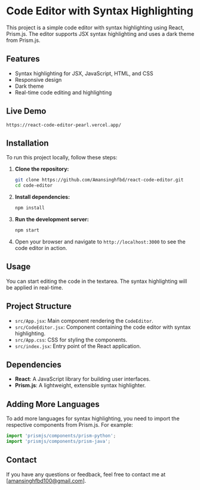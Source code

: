 # Code Editor with Syntax Highlighting

This project is a simple code editor with syntax highlighting using React, Prism.js. The editor supports JSX syntax highlighting and uses a dark theme from Prism.js.

## Features

- Syntax highlighting for JSX, JavaScript, HTML, and CSS
- Responsive design
- Dark theme
- Real-time code editing and highlighting

## Live Demo
`https://react-code-editor-pearl.vercel.app/`

## Installation

To run this project locally, follow these steps:

1. **Clone the repository:**

    ```bash
    git clone https://github.com/Amansinghfbd/react-code-editor.git
    cd code-editor
    ```

2. **Install dependencies:**

    ```bash
    npm install
    ```

3. **Run the development server:**

    ```bash
    npm start
    ```

4. Open your browser and navigate to `http://localhost:3000` to see the code editor in action.

## Usage

You can start editing the code in the textarea. The syntax highlighting will be applied in real-time.

## Project Structure

- `src/App.jsx`: Main component rendering the `CodeEditor`.
- `src/CodeEditor.jsx`: Component containing the code editor with syntax highlighting.
- `src/App.css`: CSS for styling the components.
- `src/index.jsx`: Entry point of the React application.

## Dependencies

- **React**: A JavaScript library for building user interfaces.
- **Prism.js**: A lightweight, extensible syntax highlighter.

## Adding More Languages

To add more languages for syntax highlighting, you need to import the respective components from Prism.js. For example:

```javascript
import 'prismjs/components/prism-python';
import 'prismjs/components/prism-java';
```

## Contact
If you have any questions or feedback, feel free to contact me at [amansinghfbd100@gmail.com].